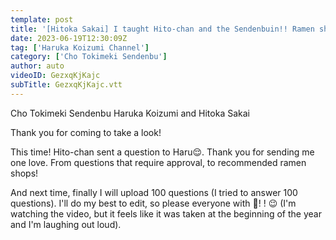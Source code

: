 ```yaml
---
template: post
title: '[Hitoka Sakai] I taught Hito-chan and the Sendenbuin!! Ramen shop 🍜❤️'
date: 2023-06-19T12:30:09Z
tag: ['Haruka Koizumi Channel']
category: ['Cho Tokimeki Sendenbu']
author: auto 
videoID: GezxqKjKajc
subTitle: GezxqKjKajc.vtt
---
```

Cho Tokimeki Sendenbu Haruka Koizumi and Hitoka Sakai

Thank you for coming to take a look!

This time! Hito-chan sent a question to Haru😌. Thank you for sending me one love. From questions that require approval, to recommended ramen shops!

And next time, finally I will upload 100 questions (I tried to answer 100 questions). I'll do my best to edit, so please everyone with 🦒! ! 😉 (I'm watching the video, but it feels like it was taken at the beginning of the year and I'm laughing out loud).